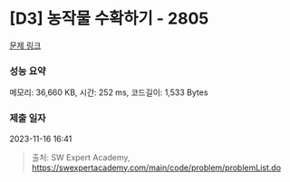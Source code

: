 # [D3] 농작물 수확하기 - 2805 

[문제 링크](https://swexpertacademy.com/main/code/problem/problemDetail.do?contestProbId=AV7GLXqKAWYDFAXB) 

### 성능 요약

메모리: 36,660 KB, 시간: 252 ms, 코드길이: 1,533 Bytes

### 제출 일자

2023-11-16 16:41



> 출처: SW Expert Academy, https://swexpertacademy.com/main/code/problem/problemList.do